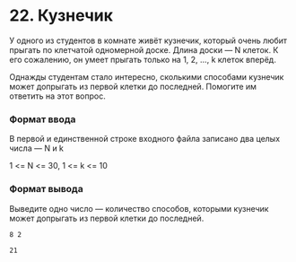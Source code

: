 # 22. Кузнечик

У одного из студентов в комнате живёт кузнечик, который очень любит прыгать по клетчатой одномерной доске. Длина доски — N клеток. К его сожалению, он умеет прыгать только на 1, 2, …, k клеток вперёд.

Однажды студентам стало интересно, сколькими способами кузнечик может допрыгать из первой клетки до последней. Помогите им ответить на этот вопрос.

### Формат ввода

В первой и единственной строке входного файла записано два целых числа — N и k

1 <= N <= 30, 1 <= k <= 10

### Формат вывода

Выведите одно число — количество способов, которыми кузнечик может допрыгать из первой клетки до последней.

```text
8 2
```

```text
21
```